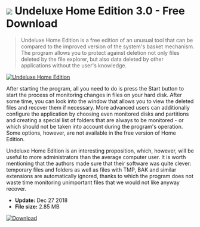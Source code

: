# ![](https://cdn.softexe.net/static/icon/0/undeluxe-home-edition-9425.png) Undeluxe Home Edition 3.0 - Free Download

> Undeluxe Home Edition is a free edition of an unusual tool that can be compared to the improved version of the system's basket mechanism. The program allows you to protect against deletion not only files deleted by the file explorer, but also data deleted by other applications without the user's knowledge.

[![Undeluxe Home Edition](https://gallery.dpcdn.pl/imgc/Tools/59217/g_-_420x350_1.5_-_x20150602194047_0.png)](https://softexe.net/win/disks-files/data-recovery/undeluxe-home-edition:adbe.html)

After starting the program, all you need to do is press the Start button to start the process of monitoring changes in files on your hard disk. After some time, you can look into the window that allows you to view the deleted files and recover them if necessary. More advanced users can additionally configure the application by choosing even monitored disks and partitions and creating a special list of folders that are always to be monitored - or which should not be taken into account during the program's operation. Some options, however, are not available in the free version of Home Edition.
 
 Undeluxe Home Edition is an interesting proposition, which, however, will be useful to more administrators than the average computer user. It is worth mentioning that the authors made sure that their software was quite clever: temporary files and folders as well as files with TMP, BAK and similar extensions are automatically ignored, thanks to which the program does not waste time monitoring unimportant files that we would not like anyway recover.


- **Update:** Dec 27 2018
- **File size:** 2.85 MB

[![Download](https://cdn.softexe.net/static/img/download.png)](https://softexe.net/win/disks-files/data-recovery/undeluxe-home-edition:adbe.html)

